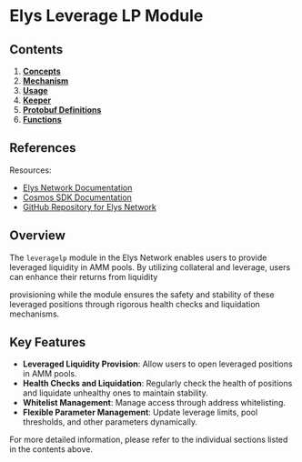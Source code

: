 # Elys Leverage LP Module

## Contents

1. **[Concepts](01_concepts.md)**
2. **[Mechanism](02_mechanism.md)**
3. **[Usage](03_usage.md)**
4. **[Keeper](04_keeper.md)**
5. **[Protobuf Definitions](05_protobuf_definitions.md)**
6. **[Functions](06_functions.md)**

## References

Resources:

- [Elys Network Documentation](https://docs.elys.network)
- [Cosmos SDK Documentation](https://docs.cosmos.network)
- [GitHub Repository for Elys Network](https://github.com/elys-network/elys)

## Overview

The `leveragelp` module in the Elys Network enables users to provide leveraged liquidity in AMM pools. By utilizing collateral and leverage, users can enhance their returns from liquidity

provisioning while the module ensures the safety and stability of these leveraged positions through rigorous health checks and liquidation mechanisms.

## Key Features

- **Leveraged Liquidity Provision**: Allow users to open leveraged positions in AMM pools.
- **Health Checks and Liquidation**: Regularly check the health of positions and liquidate unhealthy ones to maintain stability.
- **Whitelist Management**: Manage access through address whitelisting.
- **Flexible Parameter Management**: Update leverage limits, pool thresholds, and other parameters dynamically.

For more detailed information, please refer to the individual sections listed in the contents above.
